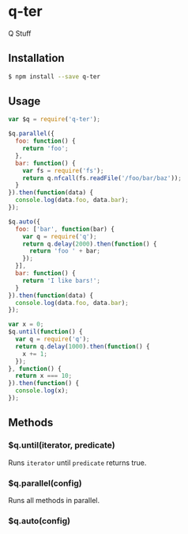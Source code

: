 # q-ter

Q Stuff

## Installation

```bash
$ npm install --save q-ter
```

## Usage

```javascript
var $q = require('q-ter');

$q.parallel({
  foo: function() {
    return 'foo';
  },
  bar: function() {
    var fs = require('fs');
    return q.nfcall(fs.readFile('/foo/bar/baz'));
  }
}).then(function(data) {
  console.log(data.foo, data.bar);
});

$q.auto({
  foo: ['bar', function(bar) {
    var q = require('q');
    return q.delay(2000).then(function() {
      return 'foo ' + bar;
    });
  }],
  bar: function() {
    return 'I like bars!';
  }
}).then(function(data) {
  console.log(data.foo, data.bar);
});

var x = 0;
$q.until(function() {
  var q = require('q');
  return q.delay(1000).then(function() {
    x += 1;
  });
}, function() {
  return x === 10;
}).then(function() {
  console.log(x);
});
```

## Methods

### $q.until(iterator, predicate)

Runs `iterator` until `predicate` returns true.

### $q.parallel(config)

Runs all methods in parallel.

### $q.auto(config)
